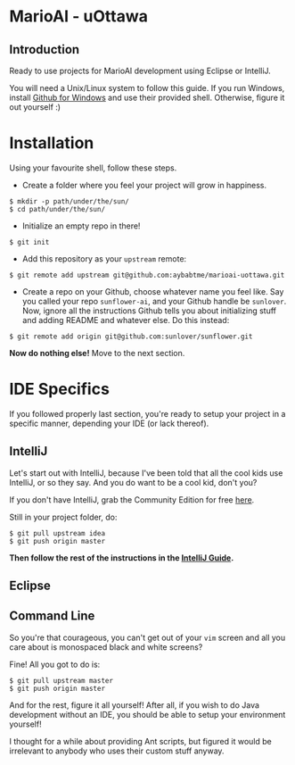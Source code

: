 # MarioAI - uOttawa

## Introduction
Ready to use projects for MarioAI development using Eclipse or IntelliJ.

You will need a Unix/Linux system to follow this guide.  If you run Windows, install [Github for Windows]() and use their provided shell. Otherwise, figure it out yourself :)

# Installation

Using your favourite shell, follow these steps.

*    Create a folder where you feel your project will grow in happiness.

```
$ mkdir -p path/under/the/sun/
$ cd path/under/the/sun/
```

*    Initialize an empty repo in there!

```
$ git init
```
*    Add this repository as your `upstream` remote:
    
```
$ git remote add upstream git@github.com:aybabtme/marioai-uottawa.git
```

*    Create a repo on your Github, choose whatever name you feel like.  Say you called your repo `sunflower-ai`, and your Github handle be `sunlover`.  Now, ignore all the instructions Github tells you about initializing stuff and adding README and whatever else.  Do this instead:

```
$ git remote add origin git@github.com:sunlover/sunflower.git
```
__Now do nothing else!__ Move to the next section.

# IDE Specifics

If you followed properly last section, you're ready to setup your project in a specific manner, depending your IDE (or lack thereof).
 
## IntelliJ
Let's start out with IntelliJ, because I've been told that all the cool kids use IntelliJ, or so they say.  And you do want to be a cool kid, don't you?

If you don't have IntelliJ, grab the Community Edition for free [here](https://www.jetbrains.com/idea/download/index.html).

Still in your project folder, do:

```
$ git pull upstream idea
$ git push origin master
```

__Then follow the rest of the instructions in the [IntelliJ Guide](idea.md).__

## Eclipse

## Command Line

So you're that courageous, you can't get out of your `vim` screen and all you care about is monospaced black and white screens?

Fine!  All you got to do is:

```
$ git pull upstream master
$ git push origin master
```

And for the rest, figure it all yourself!  After all, if you wish to do Java development without an IDE, you should be able to setup your environment yourself!

I thought for a while about providing Ant scripts, but figured it would be irrelevant to anybody who uses their custom stuff anyway.